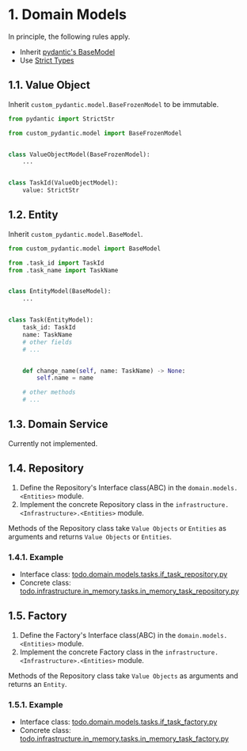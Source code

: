 # 1. Domain Models

In principle, the following rules apply.

- Inherit [pydantic's BaseModel]
- Use [Strict Types]

## 1.1. Value Object

Inherit `custom_pydantic.model.BaseFrozenModel` to be immutable.

```python
from pydantic import StrictStr

from custom_pydantic.model import BaseFrozenModel


class ValueObjectModel(BaseFrozenModel):
    ...


class TaskId(ValueObjectModel):
    value: StrictStr
```

## 1.2. Entity

Inherit `custom_pydantic.model.BaseModel`.

```python
from custom_pydantic.model import BaseModel

from .task_id import TaskId
from .task_name import TaskName


class EntityModel(BaseModel):
    ...


class Task(EntityModel):
    task_id: TaskId
    name: TaskName
    # other fields
    # ...


    def change_name(self, name: TaskName) -> None:
        self.name = name

    # other methods
    # ...
```

## 1.3. Domain Service

Currently not implemented.

## 1.4. Repository

1. Define the Repository's Interface class(ABC) in the `domain.models.<Entities>` module.
2. Implement the concrete Repository class in the `infrastructure.<Infrastructure>.<Entities>` module.

Methods of the Repository class take `Value Objects` or `Entities` as arguments and returns `Value Objects` or `Entities`.

### 1.4.1. Example

- Interface class: [todo.domain.models.tasks.if_task_repository.py]
- Concrete class: [todo.infrastructure.in_memory.tasks.in_memory_task_repository.py]

## 1.5. Factory

1. Define the Factory's Interface class(ABC) in the `domain.models.<Entities>` module.
2. Implement the concrete Factory class in the `infrastructure.<Infrastructure>.<Entities>` module.

Methods of the Repository class take `Value Objects` as arguments and returns an `Entity`.

### 1.5.1. Example

- Interface class: [todo.domain.models.tasks.if_task_factory.py]
- Concrete class: [todo.infrastructure.in_memory.tasks.in_memory_task_factory.py]

[pydantic's BaseModel]: https://pydantic-docs.helpmanual.io/usage/models/#basic-model-usage
[Strict Types]: https://pydantic-docs.helpmanual.io/usage/types/#strict-types

[todo.domain.models.tasks.if_task_repository.py]: ../src/todo/domain/models/tasks/if_task_repository.py
[todo.infrastructure.in_memory.tasks.in_memory_task_repository.py]: ../src/todo/infrastructure/in_memory/tasks/in_memory_task_repository.py

[todo.domain.models.tasks.if_task_factory.py]: ../src/todo/domain/models/tasks/if_task_factory.py
[todo.infrastructure.in_memory.tasks.in_memory_task_factory.py]: ../src/todo/infrastructure/in_memory/tasks/in_memory_task_factory.py

